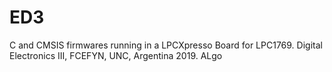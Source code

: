 # ED3
C and CMSIS firmwares running in a LPCXpresso Board for LPC1769. Digital Electronics III, FCEFYN, UNC, Argentina 2019. 
ALgo 
